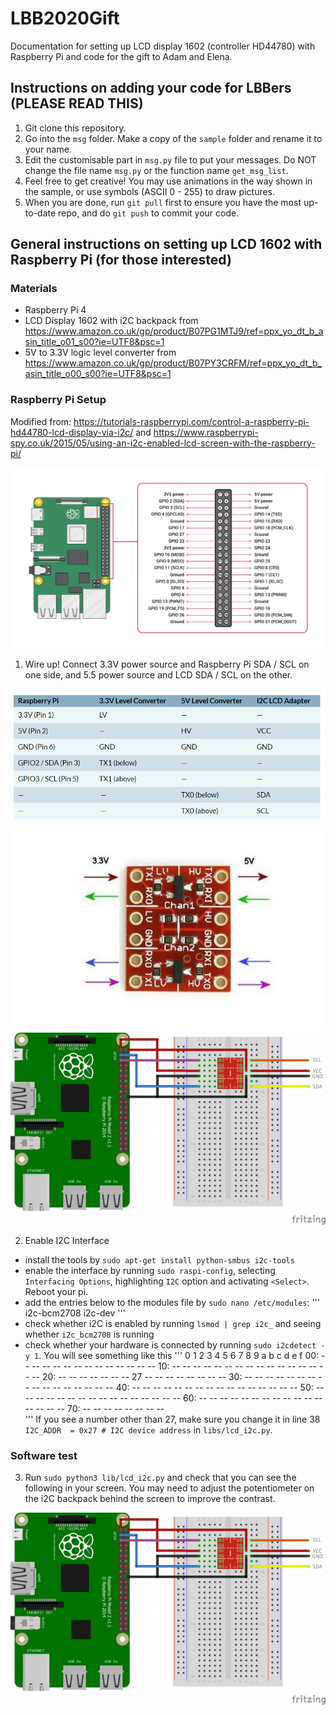 # LBB2020Gift
Documentation for setting up LCD display 1602 (controller HD44780) with Raspberry Pi and code for the gift to Adam and Elena.

## Instructions on adding your code for LBBers (PLEASE READ THIS)

1. Git clone this repository.
2. Go into the `msg` folder. Make a copy of the `sample` folder and rename it to your name.
3. Edit the customisable part in `msg.py` file to put your messages. Do NOT change the file name `msg.py` or the function name `get_msg_list`.
4. Feel free to get creative! You may use animations in the way shown in the sample, or use symbols (ASCII 0 - 255) to draw pictures.   
5. When you are done, run `git pull` first to ensure you have the most up-to-date repo, and do `git push` to commit your code. 

## General instructions on setting up LCD 1602 with Raspberry Pi (for those interested)
### Materials
- Raspberry Pi 4
- LCD Display 1602 with i2C backpack from https://www.amazon.co.uk/gp/product/B07PG1MTJ9/ref=ppx_yo_dt_b_asin_title_o01_s00?ie=UTF8&psc=1
- 5V to 3.3V logic level converter from https://www.amazon.co.uk/gp/product/B07PY3CRFM/ref=ppx_yo_dt_b_asin_title_o00_s00?ie=UTF8&psc=1

### Raspberry Pi Setup
Modified from: https://tutorials-raspberrypi.com/control-a-raspberry-pi-hd44780-lcd-display-via-i2c/ and https://www.raspberrypi-spy.co.uk/2015/05/using-an-i2c-enabled-lcd-screen-with-the-raspberry-pi/

![alt text](_data/raspberry_pi_GPIO.png)

1. Wire up! Connect 3.3V power source and Raspberry Pi SDA / SCL on one side, and 5.5 power source and LCD SDA / SCL on the other.

![alt text](_data/raspberry_pi_lcd_converter_connections.PNG)
![alt text](_data/converter.jpg)
![alt text](_data/hd44780-i2c-display_Steckplatine-600x365.png)

2. Enable I2C Interface
 - install the tools by `sudo apt-get install python-smbus i2c-tools`
 - enable the interface by running `sudo raspi-config`, selecting `Interfacing Options`, highlighting `I2C` option and activating `<Select>`. Reboot your pi.
 - add the entries below to the modules file by `sudo nano /etc/modules`:
    '''
        i2c-bcm2708
        i2c-dev
    '''
 - check whether i2C is enabled by running `lsmod | grep i2c_` and seeing whether `i2c_bcm2708` is running
 - check whether your hardware is connected by running `sudo i2cdetect -y 1`. You will see something like this
    '''
            0  1  2  3  4  5  6  7  8  9  a  b  c  d  e  f
        00:          -- -- -- -- -- -- -- -- -- -- -- -- -- 
        10: -- -- -- -- -- -- -- -- -- -- -- -- -- -- -- -- 
        20: -- -- -- -- -- -- -- 27 -- -- -- -- -- -- -- -- 
        30: -- -- -- -- -- -- -- -- -- -- -- -- -- -- -- -- 
        40: -- -- -- -- -- -- -- -- -- -- -- -- -- -- -- -- 
        50: -- -- -- -- -- -- -- -- -- -- -- -- -- -- -- -- 
        60: -- -- -- -- -- -- -- -- -- -- -- -- -- -- -- -- 
        70: -- -- -- -- -- -- -- --            
    '''
    If you see a number other than 27, make sure you change it in line 38 `I2C_ADDR  = 0x27 # I2C device address` in `libs/lcd_i2c.py`.

### Software test
3. Run `sudo python3 lib/lcd_i2c.py` and check that you can see the following in your screen. You may need to adjust the potentiometer on the i2C backpack behind the screen to improve the contrast.

![alt text](_data/hd44780-i2c-display_Steckplatine-600x365.png)
